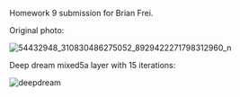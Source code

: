 Homework 9 submission for Brian Frei.

Original photo:

![54432948_310830486275052_8929422271798312960_n](https://user-images.githubusercontent.com/90288625/143784349-68632af2-8fe5-4efd-bc34-3ca09160668e.jpg)


Deep dream mixed5a layer with 15 iterations:

![deepdream](https://user-images.githubusercontent.com/90288625/143784376-891be611-31ca-42fc-81fa-e1fd8f1cf652.jpg)
